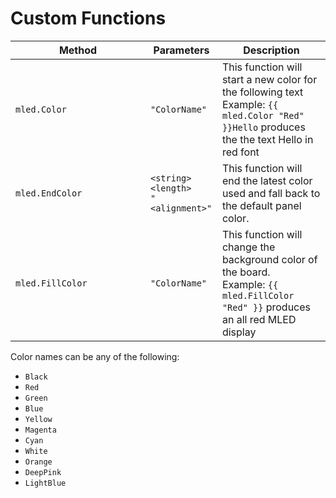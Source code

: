 # Custom Functions

<table><thead><tr><th width="200">Method</th><th>Parameters</th><th>Description</th></tr></thead><tbody><tr><td><code>mled.Color</code></td><td><code>"ColorName"</code></td><td>This function will start a new color for the following text<br>Example: <code>{{ mled.Color "Red" }}Hello</code> produces the the text Hello in red font</td></tr><tr><td><code>mled.EndColor</code></td><td><code>&#x3C;string></code><br><code>&#x3C;length></code><br><code>"&#x3C;alignment>"</code></td><td>This function will end the latest color used and fall back to the default panel color.</td></tr><tr><td><code>mled.FillColor</code></td><td><code>"ColorName"</code></td><td>This function will change the background color of the board.<br>Example: <code>{{ mled.FillColor "Red" }}</code> produces an all red MLED display</td></tr></tbody></table>

Color names can be any of the following:

* `Black`
* `Red`
* `Green`
* `Blue`
* `Yellow`
* `Magenta`
* `Cyan`
* `White`
* `Orange`
* `DeepPink`
* `LightBlue`

